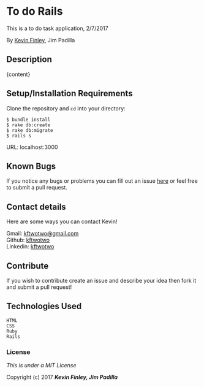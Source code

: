 # To do Rails

 This is a to do task application, 2/7/2017

 By [Kevin Finley](http://www.kfinley.com), Jim Padilla

## Description

{content}

## Setup/Installation Requirements

Clone the repository and `cd` into your directory:
```
$ bundle install
$ rake db:create
$ rake db:migrate
$ rails s
```
URL: localhost:3000

## Known Bugs

If you notice any bugs or problems you can fill out an issue [here](http://www.github.com/kftwotwo/to_do-rails/issues) or feel free to submit a pull request.

## Contact details
Here are some ways you can contact Kevin! 

  Gmail: kftwotwo@gmail.com  
  Github: [kftwotwo](https://www.github.com/kftwotwo)  
  Linkedin: [kftwotwo](https://www.linkedin.com/in/kftwotwo/)
## Contribute

If you wish to contribute create an issue and describe your idea then fork it and submit a pull request!

## Technologies Used
```
HTML
CSS
Ruby
Rails
```
### License

*This is under a MIT License*

Copyright (c) 2017 **_Kevin Finley, Jim Padilla_**
